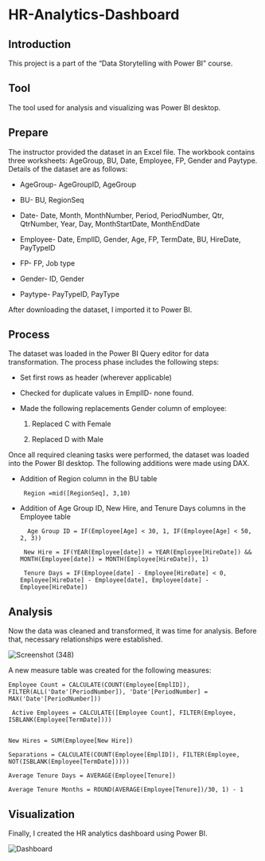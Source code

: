 # HR-Analytics-Dashboard
## Introduction
This project is a part of the “Data Storytelling with Power BI” course. 
## Tool
The tool used for analysis and visualizing was Power BI desktop. 

## Prepare
The instructor provided the dataset in an Excel file. The workbook contains three worksheets: AgeGroup, BU, Date, Employee, FP, Gender and Paytype. Details of the dataset are as follows:

- AgeGroup- AgeGroupID, AgeGroup

-	BU- BU, RegionSeq

-	Date- Date, Month, MonthNumber, Period, PeriodNumber, Qtr, QtrNumber, Year, Day, MonthStartDate, MonthEndDate

- Employee- Date, EmplID, Gender, Age, FP, TermDate, BU, HireDate, PayTypeID

- FP- FP, Job type

- Gender- ID, Gender

- Paytype- PayTypeID, PayType

After downloading the dataset, I imported it to Power BI. 
 
## Process
The dataset was loaded in the Power BI Query editor for data transformation. The process phase includes the following steps:
-	Set first rows as header (wherever applicable)

-	Checked for duplicate values in EmplID- none found.

-	Made the following replacements Gender column of employee:

    1. Replaced C with Female

    2. Replaced D with Male

Once all required cleaning tasks were performed, the dataset was loaded into the Power BI desktop. The following additions were made using DAX. 
- Addition of Region column in the BU table

       Region =mid([RegionSeq], 3,10)

- Addition of Age Group ID, New Hire, and Tenure Days columns in the Employee table

        Age Group ID = IF(Employee[Age] < 30, 1, IF(Employee[Age] < 50, 2, 3))

       New Hire = IF(YEAR(Employee[date]) = YEAR(Employee[HireDate]) && MONTH(Employee[date]) = MONTH(Employee[HireDate]), 1)

       Tenure Days = IF(Employee[date] - Employee[HireDate] < 0, Employee[HireDate] - Employee[date], Employee[date] - Employee[HireDate])
## Analysis
Now the data was cleaned and transformed, it was time for analysis. Before that, necessary relationships were established. 

![Screenshot (348)](https://github.com/SorathF/HR-Analytics-Dashboard/assets/154694595/0caff709-550a-45d2-9127-10d9713416b7)


A new measure table was created for the following measures:

    Employee Count = CALCULATE(COUNT(Employee[EmplID]), FILTER(ALL('Date'[PeriodNumber]), 'Date'[PeriodNumber] = MAX('Date'[PeriodNumber]))

     Active Employees = CALCULATE([Employee Count], FILTER(Employee, ISBLANK(Employee[TermDate])))


    New Hires = SUM(Employee[New Hire])

    Separations = CALCULATE(COUNT(Employee[EmplID]), FILTER(Employee, NOT(ISBLANK(Employee[TermDate])))) 

    Average Tenure Days = AVERAGE(Employee[Tenure])

    Average Tenure Months = ROUND(AVERAGE(Employee[Tenure])/30, 1) - 1

## Visualization
Finally, I created the HR analytics dashboard using Power BI. 

![Dashboard](https://github.com/SorathF/HR-Analytics-Dashboard/assets/154694595/17f44842-54e9-4dcc-a627-a03dbb964212)
